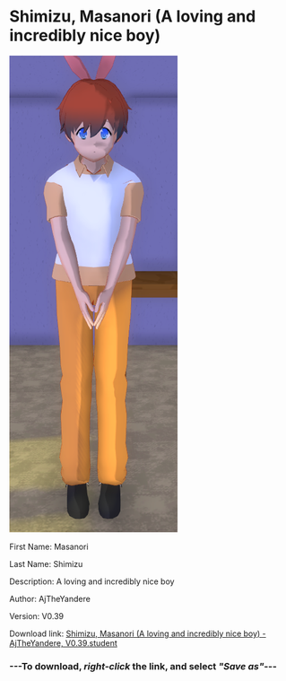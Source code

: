 # Shimizu, Masanori (A loving and incredibly nice boy)

<img src = "https://raw.githubusercontent.com/Arbiter1223/Daigaku-Gurashi-Custom-Students/master/Students/Files/Shimizu%2C%20Masanori%20(A%20loving%20and%20incredibly%20nice%20boy).png">

First Name: Masanori

Last Name: Shimizu

Description: A loving and incredibly nice boy

Author: AjTheYandere

Version: V0.39

Download link: <a href="https://raw.githubusercontent.com/Arbiter1223/Daigaku-Gurashi-Custom-Students/master/Students/Files/Shimizu%2C%20Masanori%20(A%20loving%20and%20incredibly%20nice%20boy)%20-%20AjTheYandere%2C%20V0.39.student">Shimizu, Masanori (A loving and incredibly nice boy) - AjTheYandere, V0.39.student</a>

### ---**To download, _right-click_ the link, and select _"Save as"_**---
